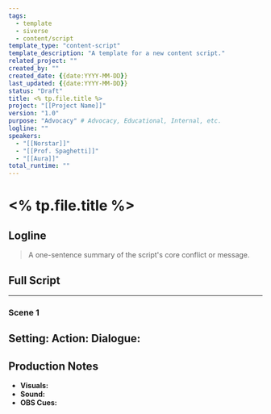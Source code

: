 ```yaml
---
tags:
  - template
  - siverse
  - content/script
template_type: "content-script"
template_description: "A template for a new content script."
related_project: ""
created_by: ""
created_date: {{date:YYYY-MM-DD}}
last_updated: {{date:YYYY-MM-DD}}
status: "Draft"
title: <% tp.file.title %>
project: "[[Project Name]]"
version: "1.0"
purpose: "Advocacy" # Advocacy, Educational, Internal, etc.
logline: ""
speakers:
  - "[[Norstar]]"
  - "[[Prof. Spaghetti]]"
  - "[[Aura]]"
total_runtime: ""
---
```

# <% tp.file.title %>

## Logline
> A one-sentence summary of the script's core conflict or message.

## Full Script
---
### Scene 1
**Setting:**
**Action:**
**Dialogue:**
---

## Production Notes
- **Visuals:**
- **Sound:**
- **OBS Cues:**
